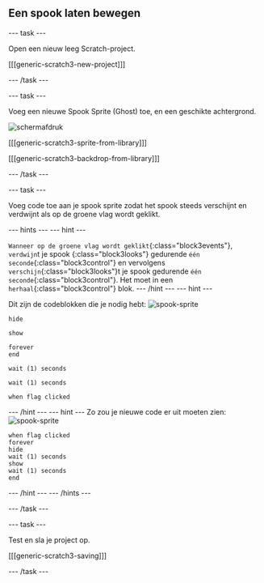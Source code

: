 ## Een spook laten bewegen

--- task ---

Open een nieuw leeg Scratch-project.

[[[generic-scratch3-new-project]]]

--- /task ---

--- task ---

Voeg een nieuwe Spook Sprite (Ghost) toe, en een geschikte achtergrond.

![schermafdruk](images/ghost-ghost.png)

[[[generic-scratch3-sprite-from-library]]]

[[[generic-scratch3-backdrop-from-library]]]

--- /task ---

--- task ---

Voeg code toe aan je spook sprite zodat het spook steeds verschijnt en verdwijnt als op de groene vlag wordt geklikt.

--- hints ---
 --- hint ---

`Wanneer op de groene vlag wordt geklikt`{:class="block3events"}, `verdwijn`t je spook {:class="block3looks"} gedurende `één seconde`{:class="block3control"} en vervolgens `verschijn`{:class="block3looks"}t je spook gedurende `één seconde`{:class="block3control"}. Het moet in een `herhaal`{:class="block3control"} blok.
--- /hint ---
 --- hint ---

Dit zijn de codeblokken die je nodig hebt: ![spook-sprite](images/ghost-sprite.png)

```blocks3
hide

show

forever
end

wait (1) seconds

wait (1) seconds

when flag clicked
```

--- /hint --- --- hint --- Zo zou je nieuwe code er uit moeten zien: ![spook-sprite](images/ghost-sprite.png)

```blocks3
when flag clicked
forever
hide
wait (1) seconds
show
wait (1) seconds
end
```

--- /hint --- --- /hints ---

--- /task ---

--- task ---

Test en sla je project op.

[[[generic-scratch3-saving]]]

--- /task ---
